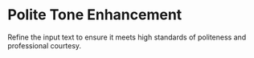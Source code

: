 # Polite Tone Enhancement

Refine the input text to ensure it meets high standards of politeness and professional courtesy.
